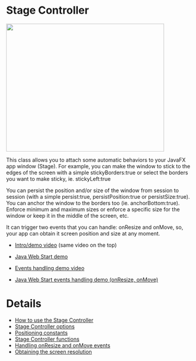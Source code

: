 # Stage Controller #

<a href='http://www.youtube.com/watch?feature=player_embedded&v=DHlLrnF3Qxg' target='_blank'><img src='http://img.youtube.com/vi/DHlLrnF3Qxg/0.jpg' width='425' height=344 /></a>

This class allows you to attach some automatic behaviors to your JavaFX app window (Stage). For example, you can make the window to stick to the edges of the screen with a simple stickyBorders:true or select the borders you want to make sticky, ie. stickyLeft:true

You can persist the position and/or size of the window from session to session (with a simple persist:true, persistPosition:true or persistSize:true). You can anchor the window to the borders too (ie. anchorBottom:true). Enforce minimum and maximum sizes or enforce a specific size for the window or keep it in the middle of the screen, etc.

It can trigger two events that you can handle: onResize and onMove, so, your app can obtain it screen position and size at any moment.

  * [Intro/demo video](http://www.youtube.com/watch?v=DHlLrnF3Qxg) (same video on the top)
  * [Java Web Start demo](http://javafxdemo.appspot.com/jfx/stageController.jnlp)

  * [Events handling demo video](http://www.youtube.com/watch?v=Jmm6Yd1jlR8)
  * [Java Web Start events handling demo (onResize, onMove)](http://javafxdemo.appspot.com/jfx/stageControllerDemo.jnlp)

# Details #

  * [How to use the Stage Controller](scHowto.md)
  * [Stage Controller options](scOptions.md)
  * [Positioning constants](scPositioning.md)
  * [Stage Controller functions](scFunctions.md)
  * [Handling onResize and onMove events](scEvents.md)
  * [Obtaining the screen resolution](scScreenres.md)